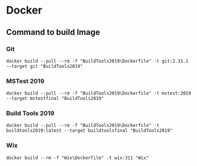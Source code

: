 # Docker

## Command to build Image

### Git

`docker build --pull --rm -f "BuildTools2019\Dockerfile" -t git:2.31.1 --target git "BuildTools2019"`

### MSTest 2019

`docker build --pull --rm -f "BuildTools2019\Dockerfile" -t mstest:2019 --target mstestfinal "BuildTools2019"`

### Build Tools 2019

`docker build --pull --rm -f "BuildTools2019\Dockerfile" -t buildtools2019:latest --target buildtoolsfinal "BuildTools2019"`

### Wix

`docker build --rm -f "Wix\Dockerfile" -t wix:311 "Wix"`

